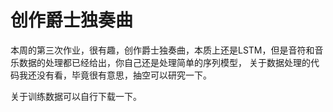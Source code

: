 

# 创作爵士独奏曲

本周的第三次作业，很有趣，创作爵士独奏曲，本质上还是LSTM，但是音符和音乐数据的处理都已经给出，你自己还是处理简单的序列模型，
关于数据处理的代码我还没有看，毕竟很有意思，抽空可以研究一下。


关于训练数据可以自行下载一下。
